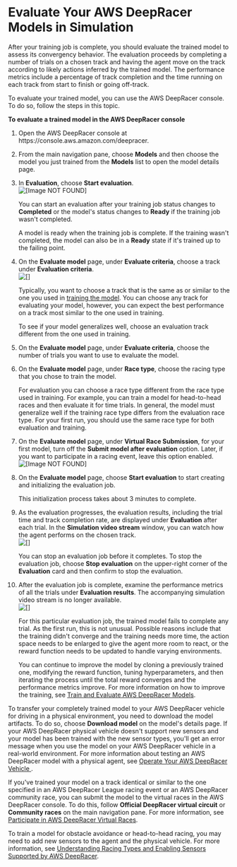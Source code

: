 # Evaluate Your AWS DeepRacer Models in Simulation<a name="deepracer-get-started-test-in-simulator"></a>

 After your training job is complete, you should evaluate the trained model to assess its convergency behavior\. The evaluation proceeds by completing a number of trials on a chosen track and having the agent move on the track according to likely actions inferred by the trained model\. The performance metrics include a percentage of track completion and the time running on each track from start to finish or going off\-track\. 

To evaluate your trained model, you can use the AWS DeepRacer console\. To do so, follow the steps in this topic\. 

**To evaluate a trained model in the AWS DeepRacer console**

1. Open the AWS DeepRacer console at https://console\.aws\.amazon\.com/deepracer\. 

1. From the main navigation pane, choose **Models** and then choose the model you just trained from the **Models** list to open the model details page\.

1. In **Evaluation**, choose **Start evaluation**\.   
![\[Image NOT FOUND\]](http://docs.aws.amazon.com/deepracer/latest/developerguide/images/deepracer-get-started-evaluation-start.png)

   You can start an evaluation after your training job status changes to **Completed** or the model's status changes to **Ready** if the training job wasn't completed\. 

   A model is ready when the training job is complete\. If the training wasn't completed, the model can also be in a **Ready** state if it's trained up to the failing point\.

1. On the **Evaluate model** page, under **Evaluate criteria**, choose a track under **Evaluation criteria**\.   
![\[\]](http://docs.aws.amazon.com/deepracer/latest/developerguide/images/deepracer-get-started-evaluate-select-track.png)

   Typically, you want to choose a track that is the same as or similar to the one you used in [training the model](deepracer-get-started-training-model.md#deepracer-get-started-train-model-proc)\. You can choose any track for evaluating your model, however, you can expect the best performance on a track most similar to the one used in training\. 

   To see if your model generalizes well, choose an evaluation track different from the one used in training\. 

1. On the **Evaluate model** page, under **Evaluate criteria**, choose the number of trials you want to use to evaluate the model\. 

1. On the **Evaluate model** page, under **Race type**, choose the racing type that you chose to train the model\. 

   For evaluation you can choose a race type different from the race type used in training\. For example, you can train a model for head\-to\-head races and then evaluate it for time trials\. In general, the model must generalize well if the training race type differs from the evaluation race type\. For your first run, you should use the same race type for both evaluation and training\. 

1. On the **Evaluate model** page, under **Virtual Race Submission**, for your first model, turn off the **Submit model after evaluation** option\. Later, if you want to participate in a racing event, leave this option enabled\.  
![\[Image NOT FOUND\]](http://docs.aws.amazon.com/deepracer/latest/developerguide/images/deepracer-get-started-evaluate-virtual-race-submit.png)

1. On the **Evaluate model** page, choose **Start evaluation** to start creating and initializing the evaluation job\. 

   This initialization process takes about 3 minutes to complete\. 

1. As the evaluation progresses, the evaluation results, including the trial time and track completion rate, are displayed under **Evaluation** after each trial\. In the **Simulation video stream** window, you can watch how the agent performs on the chosen track\.  
![\[\]](http://docs.aws.amazon.com/deepracer/latest/developerguide/images/deepracer-get-started-evaluation-in-progress.png)

    You can stop an evaluation job before it completes\. To stop the evaluation job, choose **Stop evaluation** on the upper\-right corner of the **Evaluation** card and then confirm to stop the evaluation\. 

1. After the evaluation job is complete, examine the performance metrics of all the trials under **Evaluation results**\. The accompanying simulation video stream is no longer available\.   
![\[\]](http://docs.aws.amazon.com/deepracer/latest/developerguide/images/deepracer-get-started-evaluation-completed.png)

   For this particular evaluation job, the trained model fails to complete any trial\. As the first run, this is not unusual\. Possible reasons include that the training didn't converge and the training needs more time, the action space needs to be enlarged to give the agent more room to react, or the reward function needs to be updated to handle varying environments\. 

   You can continue to improve the model by cloning a previously trained one, modifying the reward function, tuning hyperparameters, and then iterating the process until the total reward converges and the performance metrics improve\. For more information on how to improve the training, see [Train and Evaluate AWS DeepRacer Models](create-deepracer-project.md)\. 

 To transfer your completely trained model to your AWS DeepRacer vehicle for driving in a physical environment, you need to download the model artifacts\. To do so, choose **Download model** on the model's details page\. If your AWS DeepRacer physical vehicle doesn't support new sensors and your model has been trained with the new sensor types, you'll get an error message when you use the model on your AWS DeepRacer vehicle in a real\-world environment\. For more information about testing an AWS DeepRacer model with a physical agent, see [Operate Your AWS DeepRacer Vehicle ](operate-deepracer-vehicle.md)\.

If you've trained your model on a track identical or similar to the one specified in an AWS DeepRacer League racing event or an AWS DeepRacer community race, you can submit the model to the virtual races in the AWS DeepRacer console\. To do this, follow **Official DeepRacer virtual circuit** or **Community races** on the main navigation pane\. For more information, see [Participate in AWS DeepRacer Virtual Races](deepracer-racing-series.md)\. 

To train a model for obstacle avoidance or head\-to\-head racing, you may need to add new sensors to the agent and the physical vehicle\. For more information, see [Understanding Racing Types and Enabling Sensors Supported by AWS DeepRacer](deepracer-choose-race-type.md)\.
